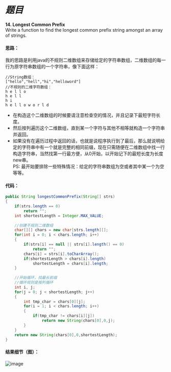 # *题目*
**14. Longest Common Prefix**   
Write a function to find the longest common prefix string amongst an array of strings.
#### 思路：
我的思路是利用java的不规则二维数组来存储给定的字符串数组，二维数组的每一行为原字符串数组的一个字符串，像下面这样：
```
//String数组：
["hello","hell","hi","helloword"] 
//不规则的二维字符数组：
h e l l o
h e l l
h i
h e l l o w o r l d
```
- 在构造这个二维数组的时候要请注意检查空的情况，并且记录下最短字符长度。    
- 然后按列遍历这个二维数组，直到某一个字符与其他不相等就构造一个字符串并返回。  
- 如果没有在遍历过程中返回的话，也就是说程序执行到了最后，那么就说明给定的字符串中有一个就是完整的相同前缀，现在只需随便在二维数组中找一行构造字符串，当然找第一行最方便，从0开始，以开始记下的最短长度为长度new串。    
PS: 最开始要排除一些特殊情况：给定的字符串数组为空或者其中某一个为空等等。  

#### 代码：
```java
public String longestCommonPrefix(String[] strs)
{
    if(strs.length == 0)
        return "";
    int shortestLength = Integer.MAX_VALUE;
 
    //创建不规则二维数组
    char[][] chars = new char[strs.length][];
    for(int i = 0; i < chars.length; i++)
    {
        if(strs[i] == null || strs[i].length() == 0)
            return "";
        chars[i] = strs[i].toCharArray();
        if(shortestLength > chars[i].length)
            shortestLength = chars[i].length;
    }
 
    //开始循环，找最长前缀
    //循环规则是按列循环
    int i, j;
    for(j = 0; j < shortestLength; j++)
    {
        int tmp_char = chars[0][j];
        for(i = 1; i < chars.length; i++)
        {
            if(tmp_char != chars[i][j])
                return new String(chars[0],0,j);
        }
    }
    return new String(chars[0],0,shortestLength);
}
```
#### 结果细节（图）：
![image](https://github.com/jnuyanfa/YanFa-LeetCode-with-JAVA/blob/master/leetcode014_LongestCommonPrefix/img/1.png)

